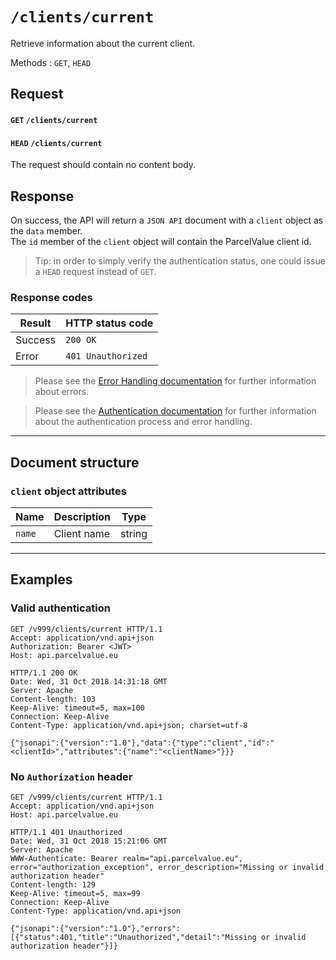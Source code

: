 # `/clients/current`

Retrieve information about the current client.

Methods : `GET`, `HEAD`

## Request
#### `GET` `/clients/current`
#### `HEAD` `/clients/current`
The request should contain no content body.

## Response
On success, the API will return a `JSON API` document with a `client` object as the `data` member.  
The `id` member of the `client` object will contain the ParcelValue client id.

> Tip: in order to simply verify the authentication status, one could issue a `HEAD` request instead of `GET`.

### Response codes
| Result  | HTTP status code   |
|---------|--------------------|
| Success | `200 OK`           |
| Error   | `401 Unauthorized` |
> Please see the [Error Handling documentation](/docs/ErrorHandling.md) for further information about errors.

> Please see the [Authentication documentation](/docs/Authentication.md) for further information about the authentication process and error handling.

---
## Document structure

### `client` object attributes
| Name   | Description | Type  |
|--------|-------------|-------|
| `name` | Client name |string |

---

## Examples

### Valid authentication
```
GET /v999/clients/current HTTP/1.1
Accept: application/vnd.api+json
Authorization: Bearer <JWT>
Host: api.parcelvalue.eu

HTTP/1.1 200 OK
Date: Wed, 31 Oct 2018 14:31:18 GMT
Server: Apache
Content-length: 103
Keep-Alive: timeout=5, max=100
Connection: Keep-Alive
Content-Type: application/vnd.api+json; charset=utf-8

{"jsonapi":{"version":"1.0"},"data":{"type":"client","id":"<clientId>","attributes":{"name":"<clientName>"}}}
```

### No `Authorization` header
```
GET /v999/clients/current HTTP/1.1
Accept: application/vnd.api+json
Host: api.parcelvalue.eu

HTTP/1.1 401 Unauthorized
Date: Wed, 31 Oct 2018 15:21:06 GMT
Server: Apache
WWW-Authenticate: Bearer realm="api.parcelvalue.eu", error="authorization_exception", error_description="Missing or invalid authorization header"
Content-length: 129
Keep-Alive: timeout=5, max=99
Connection: Keep-Alive
Content-Type: application/vnd.api+json

{"jsonapi":{"version":"1.0"},"errors":[{"status":401,"title":"Unauthorized","detail":"Missing or invalid authorization header"}]}
```
